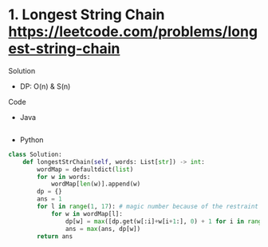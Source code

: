 # 1. Longest String Chain https://leetcode.com/problems/longest-string-chain

Solution

- DP: O(n) & S(n)

Code

- Java

```java

```

- Python

```python
class Solution:
    def longestStrChain(self, words: List[str]) -> int:
        wordMap = defaultdict(list)
        for w in words:
            wordMap[len(w)].append(w)
        dp = {}
        ans = 1
        for l in range(1, 17): # magic number because of the restraint
            for w in wordMap[l]:
                dp[w] = max([dp.get(w[:i]+w[i+1:], 0) + 1 for i in range(len(w))])
                ans = max(ans, dp[w])
        return ans
```

